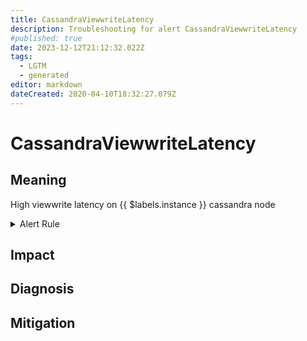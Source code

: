 ```yaml
---
title: CassandraViewwriteLatency
description: Troubleshooting for alert CassandraViewwriteLatency
#published: true
date: 2023-12-12T21:12:32.022Z
tags: 
  - LGTM
  - generated
editor: markdown
dateCreated: 2020-04-10T18:32:27.079Z
---
```


# CassandraViewwriteLatency

## Meaning
[//]: # "Short paragraph that explains what the alert means"
High viewwrite latency on {{ $labels.instance }} cassandra node

<details>
  <summary>Alert Rule</summary>

{{% rule "cassandra/criteo-cassandra-exporter.yml" "CassandraViewwriteLatency" %}}

<!-- Rule when generated

```yaml
alert: CassandraViewwriteLatency
expr: cassandra_stats{name="org:apache:cassandra:metrics:clientrequest:viewwrite:viewwritelatency:99thpercentile",service="cas"} > 100000
for: 2m
labels:
    severity: warning
annotations:
    summary: Cassandra viewwrite latency (instance {{ $labels.instance }})
    description: |-
        High viewwrite latency on {{ $labels.instance }} cassandra node
          VALUE = {{ $value }}
          LABELS = {{ $labels }}
    runbook: https://github.com/srerun/prometheus-alerts/blob/main/content/runbooks/criteo-cassandra-exporter/CassandraViewwriteLatency.md

```

-->

</details>


## Impact
[//]: # "What could / will happen if the alert is not addressed"



## Diagnosis
[//]: # "Steps to take to identify the cause of the problem"



## Mitigation
[//]: # "The steps necessary to resolve the alert"
